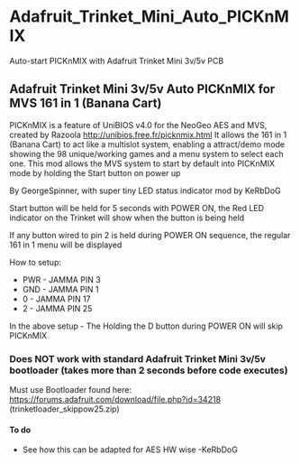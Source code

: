 # Adafruit_Trinket_Mini_Auto_PICKnMIX
Auto-start PICKnMIX with Adafruit Trinket Mini 3v/5v PCB
## Adafruit Trinket Mini 3v/5v Auto PICKnMIX for MVS 161 in 1 (Banana Cart)

PICKnMIX is a feature of UniBIOS v4.0 for the NeoGeo AES and MVS, created by Razoola http://unibios.free.fr/picknmix.html
It allows the 161 in 1 (Banana Cart) to act like a multislot system, enabling a attract/demo mode showing the 98 unique/working games and a menu system to select each one.  This mod allows the MVS system to start by default into PICKnMIX mode by holding the Start button on power up

By GeorgeSpinner, with super tiny LED status indicator mod by KeRbDoG

Start button will be held for 5 seconds with POWER ON, the Red LED indicator on the Trinket will show when the button is being held

If any button wired to pin 2 is held during POWER ON sequence, the regular 161 in 1 menu will be displayed

How to setup:
  - PWR - JAMMA PIN 3
  - GND - JAMMA PIN 1
  - 0   - JAMMA PIN 17
  - 2   - JAMMA PIN 25

In the above setup - The Holding the D button during POWER ON will skip PICKnMIX

### Does NOT work with standard Adafruit Trinket Mini 3v/5v bootloader (takes more than 2 seconds before code executes)
Must use Bootloader found here: https://forums.adafruit.com/download/file.php?id=34218 (trinketloader_skippow25.zip) 

#### To do
  - See how this can be adapted for AES HW wise -KeRbDoG
